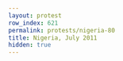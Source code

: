 ```yaml
---
layout: protest
row_index: 621
permalink: protests/nigeria-80
title: Nigeria, July 2011
hidden: true
---
```

